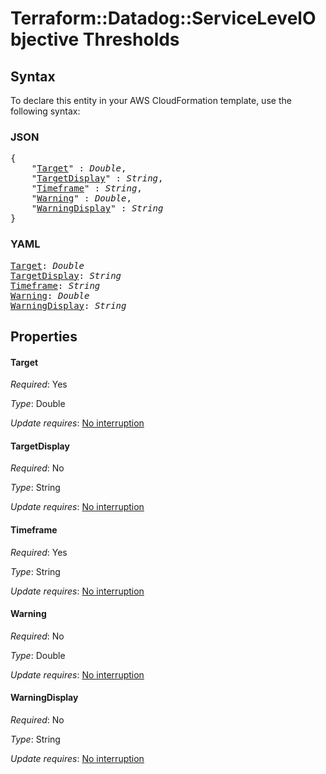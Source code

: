 # Terraform::Datadog::ServiceLevelObjective Thresholds

## Syntax

To declare this entity in your AWS CloudFormation template, use the following syntax:

### JSON

<pre>
{
    "<a href="#target" title="Target">Target</a>" : <i>Double</i>,
    "<a href="#targetdisplay" title="TargetDisplay">TargetDisplay</a>" : <i>String</i>,
    "<a href="#timeframe" title="Timeframe">Timeframe</a>" : <i>String</i>,
    "<a href="#warning" title="Warning">Warning</a>" : <i>Double</i>,
    "<a href="#warningdisplay" title="WarningDisplay">WarningDisplay</a>" : <i>String</i>
}
</pre>

### YAML

<pre>
<a href="#target" title="Target">Target</a>: <i>Double</i>
<a href="#targetdisplay" title="TargetDisplay">TargetDisplay</a>: <i>String</i>
<a href="#timeframe" title="Timeframe">Timeframe</a>: <i>String</i>
<a href="#warning" title="Warning">Warning</a>: <i>Double</i>
<a href="#warningdisplay" title="WarningDisplay">WarningDisplay</a>: <i>String</i>
</pre>

## Properties

#### Target

_Required_: Yes

_Type_: Double

_Update requires_: [No interruption](https://docs.aws.amazon.com/AWSCloudFormation/latest/UserGuide/using-cfn-updating-stacks-update-behaviors.html#update-no-interrupt)

#### TargetDisplay

_Required_: No

_Type_: String

_Update requires_: [No interruption](https://docs.aws.amazon.com/AWSCloudFormation/latest/UserGuide/using-cfn-updating-stacks-update-behaviors.html#update-no-interrupt)

#### Timeframe

_Required_: Yes

_Type_: String

_Update requires_: [No interruption](https://docs.aws.amazon.com/AWSCloudFormation/latest/UserGuide/using-cfn-updating-stacks-update-behaviors.html#update-no-interrupt)

#### Warning

_Required_: No

_Type_: Double

_Update requires_: [No interruption](https://docs.aws.amazon.com/AWSCloudFormation/latest/UserGuide/using-cfn-updating-stacks-update-behaviors.html#update-no-interrupt)

#### WarningDisplay

_Required_: No

_Type_: String

_Update requires_: [No interruption](https://docs.aws.amazon.com/AWSCloudFormation/latest/UserGuide/using-cfn-updating-stacks-update-behaviors.html#update-no-interrupt)

